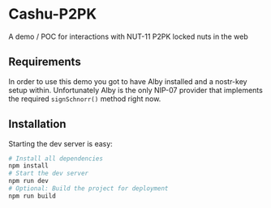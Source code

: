 # Cashu-P2PK
A demo / POC for interactions with NUT-11 P2PK locked nuts in the web

## Requirements
In order to use this demo you got to have Alby installed and a nostr-key setup within. Unfortunately Alby is the only NIP-07 provider that implements the required `signSchnorr()` method right now.

## Installation
Starting the dev server is easy:

```sh
# Install all dependencies
npm install
# Start the dev server
npm run dev
# Optional: Build the project for deployment
npm run build
```
